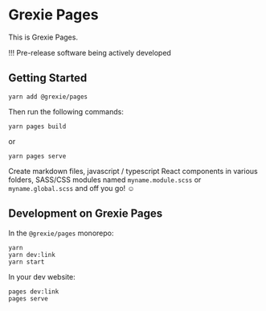 # Grexie Pages

This is Grexie Pages.

!!! Pre-release software being actively developed

## Getting Started

```
yarn add @grexie/pages
```

Then run the following commands:

```
yarn pages build
```

or

```
yarn pages serve
```

Create markdown files, javascript / typescript React components in various folders, SASS/CSS modules named `myname.module.scss` or `myname.global.scss` and off you go! ☺️

## Development on Grexie Pages

In the `@grexie/pages` monorepo:

```
yarn
yarn dev:link
yarn start
```

In your dev website:

```
pages dev:link
pages serve
```
